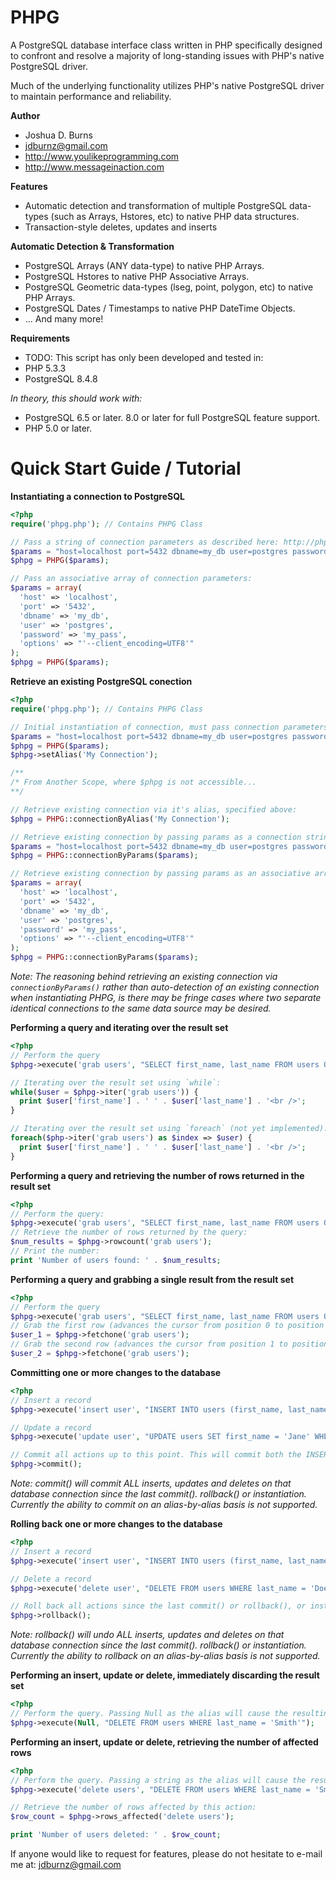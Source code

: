 PHPG
====

A PostgreSQL database interface class written in PHP specifically designed to confront and resolve a majority of long-standing issues with PHP's native PostgreSQL driver.

Much of the underlying functionality utilizes PHP's native PostgreSQL driver to maintain performance and reliability.

<b>Author</b>
* Joshua D. Burns
* jdburnz@gmail.com
* http://www.youlikeprogramming.com
* http://www.messageinaction.com

<b>Features</b>
* Automatic detection and transformation of multiple PostgreSQL data-types (such as Arrays, Hstores, etc) to native PHP data structures.
* Transaction-style deletes, updates and inserts

<b>Automatic Detection & Transformation</b>
* PostgreSQL Arrays (ANY data-type) to native PHP Arrays.
* PostgreSQL Hstores to native PHP Associative Arrays.
* PostgreSQL Geometric data-types (lseg, point, polygon, etc) to native PHP Arrays.
* PostgreSQL Dates / Timestamps to native PHP DateTime Objects.
* ... And many more!

<b>Requirements</b>
* TODO: This script has only been developed and tested in:
* PHP 5.3.3
* PostgreSQL 8.4.8

<i>In theory, this should work with:</i>
* PostgreSQL 6.5 or later. 8.0 or later for full PostgreSQL feature support.
* PHP 5.0 or later.

Quick Start Guide / Tutorial
====

<b>Instantiating a connection to PostgreSQL</b>
```php
<?php
require('phpg.php'); // Contains PHPG Class

// Pass a string of connection parameters as described here: http://php.net/manual/en/function.pg-connect.php
$params = "host=localhost port=5432 dbname=my_db user=postgres password=my_pass options='--client_encoding=UTF8'";
$phpg = PHPG($params);

// Pass an associative array of connection parameters:
$params = array(
  'host' => 'localhost',
  'port' => '5432',
  'dbname' => 'my_db',
  'user' => 'postgres',
  'password' => 'my_pass',
  'options' => "'--client_encoding=UTF8'"
);
$phpg = PHPG($params);
```

<b>Retrieve an existing PostgreSQL conection</b>
```php
<?php
require('phpg.php'); // Contains PHPG Class

// Initial instantiation of connection, must pass connection parameters.
$params = "host=localhost port=5432 dbname=my_db user=postgres password=my_pass options='--client_encoding=UTF8'";
$phpg = PHPG($params);
$phpg->setAlias('My Connection');

/**
/* From Another Scope, where $phpg is not accessible...
**/

// Retrieve existing connection via it's alias, specified above:
$phpg = PHPG::connectionByAlias('My Connection');

// Retrieve existing connection by passing params as a connection string:
$params = "host=localhost port=5432 dbname=my_db user=postgres password=my_pass options='--client_encoding=UTF8'";
$phpg = PHPG::connectionByParams($params);

// Retrieve existing connection by passing params as an associative array:
$params = array(
  'host' => 'localhost',
  'port' => '5432',
  'dbname' => 'my_db',
  'user' => 'postgres',
  'password' => 'my_pass',
  'options' => "'--client_encoding=UTF8'"
);
$phpg = PHPG::connectionByParams($params);
```

<i>Note: The reasoning behind retrieving an existing connection via `connectionByParams()` rather than auto-detection of an existing connection when instantiating PHPG, is there may be fringe cases where two separate identical connections to the same data source may be desired.</i>

<b>Performing a query and iterating over the result set</b>
```php
<?php
// Perform the query
$phpg->execute('grab users', "SELECT first_name, last_name FROM users ORDER BY last_name, first_name");

// Iterating over the result set using `while`:
while($user = $phpg->iter('grab users')) {
  print $user['first_name'] . ' ' . $user['last_name'] . '<br />';
}

// Iterating over the result set using `foreach` (not yet implemented):
foreach($php->iter('grab users') as $index => $user) {
  print $user['first_name'] . ' ' . $user['last_name'] . '<br />';
}
```

<b>Performing a query and retrieving the number of rows returned in the result set</b>
```php
<?php
// Perform the query:
$phpg->execute('grab users', "SELECT first_name, last_name FROM users ORDER BY last_name, first_name");
// Retrieve the number of rows returned by the query:
$num_results = $phpg->rowcount('grab users');
// Print the number:
print 'Number of users found: ' . $num_results;
```

<b>Performing a query and grabbing a single result from the result set</b>
```php
<?php
// Perform the query
$phpg->execute('grab users', "SELECT first_name, last_name FROM users ORDER BY last_name, first_name");
// Grab the first row (advances the cursor from position 0 to position 1)
$user_1 = $phpg->fetchone('grab users');
// Grab the second row (advances the cursor from position 1 to position 2)
$user_2 = $phpg->fetchone('grab users');
```

<b>Committing one or more changes to the database</b>
```php
<?php
// Insert a record
$phpg->execute('insert user', "INSERT INTO users (first_name, last_name) VALUES ('John', 'Smith')");

// Update a record
$phpg->execute('update user', "UPDATE users SET first_name = 'Jane' WHERE last_name = 'Doe'");

// Commit all actions up to this point. This will commit both the INSERT and UPDATE.
$phpg->commit();
```

<i>Note: commit() will commit ALL inserts, updates and deletes on that database connection since the last commit(). rollback() or instantiation. Currently the ability to commit on an alias-by-alias basis is not supported.</i>

<b>Rolling back one or more changes to the database</b>
```php
<?php
// Insert a record
$phpg->execute('insert user', "INSERT INTO users (first_name, last_name) VALUES ('John', 'Smith')");

// Delete a record
$phpg->execute('delete user', "DELETE FROM users WHERE last_name = 'Doe'");

// Roll back all actions since the last commit() or rollback(), or instantiation. This will rollback both the insert and delete in this example.
$phpg->rollback();
```

<i>Note: rollback() will undo ALL inserts, updates and deletes on that database connection since the last commit(). rollback() or instantiation. Currently the ability to rollback on an alias-by-alias basis is not supported.</i>

<b>Performing an insert, update or delete, immediately discarding the result set</b>
```php
<?php
// Perform the query. Passing Null as the alias will cause the resulting resource to be immediately discarded.
$phpg->execute(Null, "DELETE FROM users WHERE last_name = 'Smith'");

```

<b>Performing an insert, update or delete, retrieving the number of affected rows</b>
```php
<?php
// Perform the query. Passing a string as the alias will cause the resulting resource to be stored, from which you can then access information such as iterating over the result set, and accessing rows returned (for SELECTs), and affected rows (for INSERTs, UPDATEs, DELETEs).
$phpg->execute('delete users', "DELETE FROM users WHERE last_name = 'Smith'");

// Retrieve the number of rows affected by this action:
$row_count = $phpg->rows_affected('delete users');

print 'Number of users deleted: ' . $row_count;
```

If anyone would like to request for features, please do not hesitate to e-mail me at: jdburnz@gmail.com

